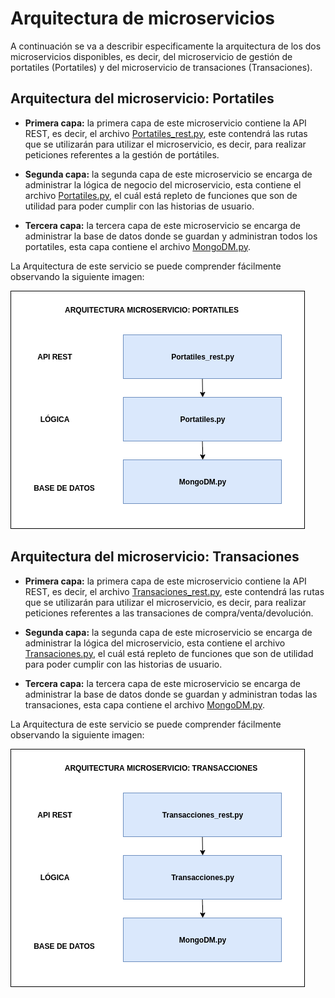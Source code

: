# Arquitectura de microservicios

A continuación se va a describir especificamente la arquitectura de los dos microservicios disponibles, es decir, del microservicio de gestión de portatiles (Portatiles) y del microservicio de transaciones (Transaciones).

## Arquitectura del microservicio: Portatiles


* **Primera capa:** la primera capa de este microservicio contiene la API REST, es decir, el archivo [Portatiles_rest.py](https://github.com/NSInductus/CC_Proyecto/blob/master/src/Portatiles_rest.py), este contendrá las rutas que se utilizarán para utilizar el microservicio, es decir, para realizar peticiones referentes a la gestión de portátiles.


* **Segunda capa:**  la segunda capa de este microservicio se encarga de administrar la lógica de negocio del microservicio, esta contiene el archivo [Portatiles.py](https://github.com/NSInductus/CC_Proyecto/blob/master/src/Portatiles.py), el cuál está repleto de funciones que son de utilidad para poder cumplir con las historias de usuario.

* **Tercera capa:** la tercera capa de este microservicio se encarga de administrar la base de datos donde se guardan y administran todos los portatiles, esta capa contiene el archivo [MongoDM.py](https://github.com/NSInductus/CC_Proyecto/blob/master/src/MongoDM.py).

La Arquitectura de este servicio se puede comprender fácilmente observando la siguiente imagen:

![](img/a_capas_portatiles.png)


## Arquitectura del microservicio: Transaciones


* **Primera capa:** la primera capa de este microservicio contiene la API REST, es decir, el archivo [Transaciones_rest.py](https://github.com/NSInductus/CC_Proyecto/blob/master/src/Transacciones_rest.py), este contendrá las rutas que se utilizarán para utilizar el microservicio, es decir, para realizar peticiones referentes a las transaciones de compra/venta/devolución.


* **Segunda capa:**  la segunda capa de este microservicio se encarga de administrar la lógica del microservicio, esta contiene el archivo [Transaciones.py](https://github.com/NSInductus/CC_Proyecto/blob/master/src/Transacciones.py), el cuál está repleto de funciones que son de utilidad para poder cumplir con las historias de usuario.


* **Tercera capa:** la tercera capa de este microservicio se encarga de administrar la base de datos donde se guardan y administran todas las transaciones, esta capa contiene el archivo [MongoDM.py](https://github.com/NSInductus/CC_Proyecto/blob/master/src/MongoDM.py).

La Arquitectura de este servicio se puede comprender fácilmente observando la siguiente imagen:

![](img/a_capas_transacciones.png)
